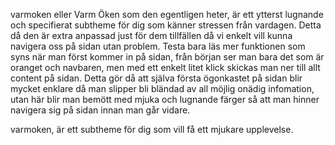 varmoken eller Varm Öken som den egentligen heter, är ett ytterst lugnande och specifierat subtheme för dig som känner stressen från vardagen. Detta då den är extra anpassad just för dem tillfällen då vi enkelt vill kunna navigera oss på sidan utan problem. Testa bara läs mer funktionen som syns när man först kommer in på sidan, från början ser man bara det som är oranget och navbaren, men med ett enkelt litet klick skickas man ner till allt content på sidan. Detta gör då att själva första ögonkastet på sidan blir mycket enklare då man slipper bli bländad av all möjlig onädig infomation, utan här blir man bemött med mjuka och lugnande färger så att man hinner navigera sig på sidan innan man går vidare.

varmoken, är ett subtheme för dig som vill få ett mjukare upplevelse.
